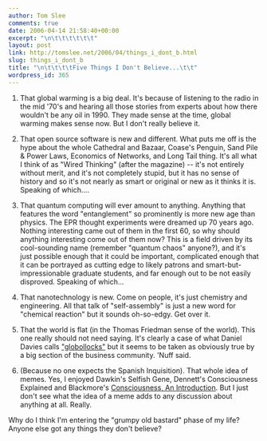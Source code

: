 ```yaml
---
author: Tom Slee
comments: true
date: 2006-04-14 21:58:40+00:00
excerpt: "\n\t\t\t\t\t\t"
layout: post
link: http://tomslee.net/2006/04/things_i_dont_b.html
slug: things_i_dont_b
title: "\n\t\t\t\tFive Things I Don't Believe...\t\t"
wordpress_id: 365
---
```



				

  1. That global warming is a big deal. It's because of listening to the radio in the mid '70's and hearing all those stories from experts about how there wouldn't be any oil in 1990. They made sense at the time, global warming makes sense now. But I don't really believe it.


  2. That open source software is new and different. What puts me off is the hype about the whole Cathedral and Bazaar, Coase's Penguin, Sand Pile & Power Laws, Economics of Networks, and Long Tail thing. It's all what I think of as "Wired Thinking" (after the magazine) -- it's not entirely without merit, and it's not completely stupid, but it has no sense of history and so it's not nearly as smart or original or new as it thinks it is. Speaking of which....


  3. That quantum computing will ever amount to anything. Anything that features the word "entanglement" so prominently is more new age than physics. The EPR thought experiments were dreamed up 70 years ago. Nothing interesting came out of them in the first 60, so why should anything interesting come out of them now? This is a field driven by its cool-sounding name (remember "quantum chaos" anyone?), and it's just possible enough that it could be important, complicated enough that it can be portrayed as cutting edge to likely patrons and smart-but-impressionable graduate students, and far enough out to be not easily disproved. Speaking of which...


  4. That nanotechnology is new. Come on people, it's just chemistry and engineering. All that talk of "self-assembly" is just a new word for "chemical reaction" but it sounds oh-so-edgy. Get over it.


  5. That the world is flat (in the Thomas Friedman sense of the world). This one really should not need saying. It's clearly a case of what Daniel Davies calls ["globollocks"](http://crookedtimber.org/2004/01/16/globollocks-v20) but it seems to be taken as obviously true by a big section of the business community. 'Nuff said.


  6. (Because no one expects the Spanish Inquisition). That whole idea of memes. Yes, I enjoyed Dawkin's Selfish Gene, Dennett's Consciousness Explained and Blackmore's [Consciousness, An Introduction](http://www.amazon.com/gp/product/019515343X/104-9068415-9157531?v=glance&n=283155). But I just don't see what the idea of a meme adds to any discussion about anything at all. Really.



Why do I think I'm entering the "grumpy old bastard" phase of my life? Anyone else got any things they don't believe?


		
